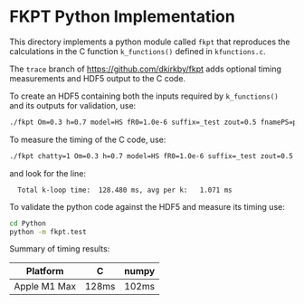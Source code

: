 # FKPT Python Implementation

This directory implements a python module called `fkpt` that reproduces the calculations in the C function `k_functions()` defined in `kfunctions.c`.

The `trace` branch of https://github.com/dkirkby/fkpt adds optional timing measurements and HDF5 output to the C code.

To create an HDF5 containing both the inputs required by `k_functions()` and its outputs for validation, use:
```bash
./fkpt Om=0.3 h=0.7 model=HS fR0=1.0e-6 suffix=_test zout=0.5 fnamePS=pkl_z05.dat dumpKfunctions=kfunctions_snapshot_new.h5
```

To measure the timing of the C code, use:
```bash
./fkpt chatty=1 Om=0.3 h=0.7 model=HS fR0=1.0e-6 suffix=_test zout=0.5 fnamePS=pkl_z05.dat
```
and look for the line:
```
  Total k-loop time:  128.480 ms, avg per k:   1.071 ms
```

To validate the python code against the HDF5 and measure its timing use:
```bash
cd Python
python -m fkpt.test
```

Summary of timing results:

| Platform        | C     | numpy |
|-----------------|-------|-------|
| Apple M1 Max    | 128ms | 102ms |
